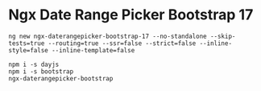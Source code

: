 # Ngx Date Range Picker Bootstrap 17

```
ng new ngx-daterangepicker-bootstrap-17 --no-standalone --skip-tests=true --routing=true --ssr=false --strict=false --inline-style=false --inline-template=false

npm i -s dayjs
npm i -s bootstrap
ngx-daterangepicker-bootstrap
```
